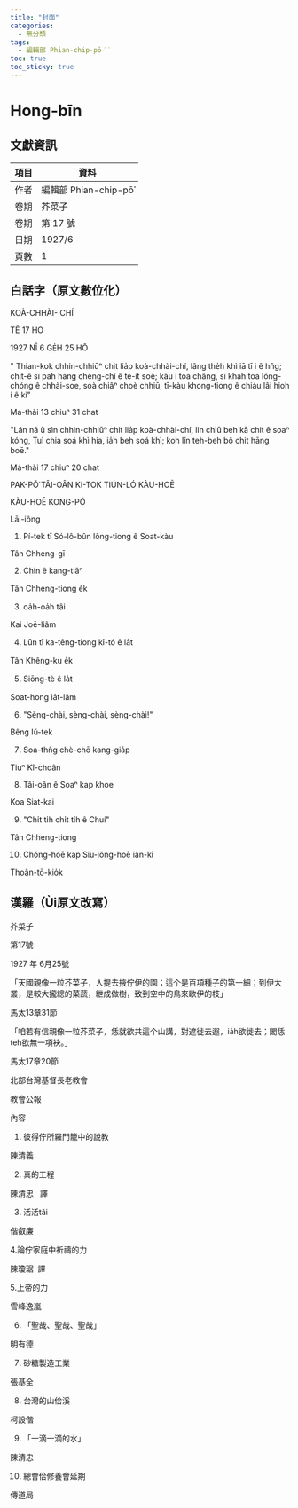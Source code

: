 ```yaml
---
title: "封面"
categories:
  - 無分類
tags:
  - 編輯部 Phian-chip-pō͘͘
toc: true
toc_sticky: true
---
```


# Hong-bīn

## 文獻資訊

| 項目 | 資料 |
|---|---|
| 作者 | 編輯部 Phian-chip-pō͘͘ |
| 卷期 | 芥菜子 |
| 卷期 | 第 17 號 |
| 日期 | 1927/6 |
| 頁數 | 1 |

## 白話字（原文數位化）

KOÀ-CHHÀI- CHÍ

TĒ 17 HŌ

1927 NÎ 6 GE̍H 25 HŌ

" Thian-kok chhin-chhiūⁿ chit lia̍p koà-chhài-chí, lâng the̍h khì iā tī i ê hn̂g; chit-ê sī pah hāng chéng-chí ê tē-it soè; kàu i toā châng, sī khah toā lóng-chóng ê chhài-soe, soà chiâⁿ choè chhiū, tī-kàu khong-tiong ê chiáu lâi hioh i ê ki"

Ma-thài 13 chiuⁿ 31 chat

"Lán nâ ū sìn chhin-chhiūⁿ chit lia̍p koà-chhài-chí, lin chiū beh kā chit ê soaⁿ kóng, Tuì chia soá khì hia, ia̍h beh soá khì; koh lín teh-beh bô chit hāng boē."

Má-thài 17 chiuⁿ 20 chat

PAK-PŌ͘ TÂI-OÂN KI-TOK TIÚN-LÓ KÀU-HOĒ

KÀU-HOĒ KONG-PŌ

Lāi-iông

1. Pí-tek tī Só-lô-bûn lông-tiong ê Soat-kàu

Tân Chheng-gī

2. Chin ê kang-tiâⁿ

Tân Chheng-tiong e̍k

3. oa̍h-oa̍h tâi

Kai Joē-liâm

4. Lūn tī ka-têng-tiong kî-tó ê la̍t

Tân Khêng-ku e̍k

5. Siōng-tè ê la̍t

Soat-hong ia̍t-lâm

6. "Sèng-chài, sèng-chài, sèng-chài!"

Bêng Iú-tek

7. Soa-thn̂g chè-chō kang-gia̍p

Tiuⁿ Kî-choân

8. Tâi-oân ê Soaⁿ kap khoe

Koa Siat-kai

9. "Chi̍t ti̍h chi̍t ti̍h ê Chuí"

Tân Chheng-tiong

10. Chóng-hoē kap Siu-ióng-hoē iân-kî

Thoân-tō-kio̍k

## 漢羅（Ùi原文改寫）

芥菜子

第17號

1927 年 6月25號

「天國親像一粒芥菜子，人提去掖佇伊的園；這个是百項種子的第一細；到伊大叢，是較大攏總的菜蔬，紲成做樹，致到空中的鳥來歇伊的枝」

馬太13章31節

「咱若有信親像一粒芥菜子，恁就欲共這个山講，對遮徙去遐，ia̍h欲徙去；閣恁teh欲無一項袂。」

馬太17章20節

北部台灣基督長老教會

教會公報

內容

1. 彼得佇所羅門籠中的說教

陳清義

2. 真的工程

陳清忠   譯

3. 活活tâi

偕叡廉

4.論佇家庭中祈禱的力

陳瓊琚  譯

5.上帝的力

雪峰逸嵐

6. 「聖哉、聖哉、聖哉」

明有德

7. 砂糖製造工業

張基全

8. 台灣的山佮溪

柯設偕

9. 「一滴一滴的水」

陳清忠

10. 總會佮修養會延期

傳道局
